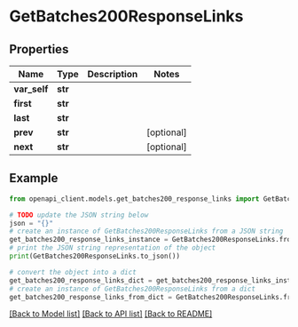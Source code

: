 # GetBatches200ResponseLinks


## Properties

Name | Type | Description | Notes
------------ | ------------- | ------------- | -------------
**var_self** | **str** |  |
**first** | **str** |  |
**last** | **str** |  |
**prev** | **str** |  | [optional]
**next** | **str** |  | [optional]

## Example

```python
from openapi_client.models.get_batches200_response_links import GetBatches200ResponseLinks

# TODO update the JSON string below
json = "{}"
# create an instance of GetBatches200ResponseLinks from a JSON string
get_batches200_response_links_instance = GetBatches200ResponseLinks.from_json(json)
# print the JSON string representation of the object
print(GetBatches200ResponseLinks.to_json())

# convert the object into a dict
get_batches200_response_links_dict = get_batches200_response_links_instance.to_dict()
# create an instance of GetBatches200ResponseLinks from a dict
get_batches200_response_links_from_dict = GetBatches200ResponseLinks.from_dict(get_batches200_response_links_dict)
```
[[Back to Model list]](../README.md#documentation-for-models) [[Back to API list]](../README.md#documentation-for-api-endpoints) [[Back to README]](../README.md)
